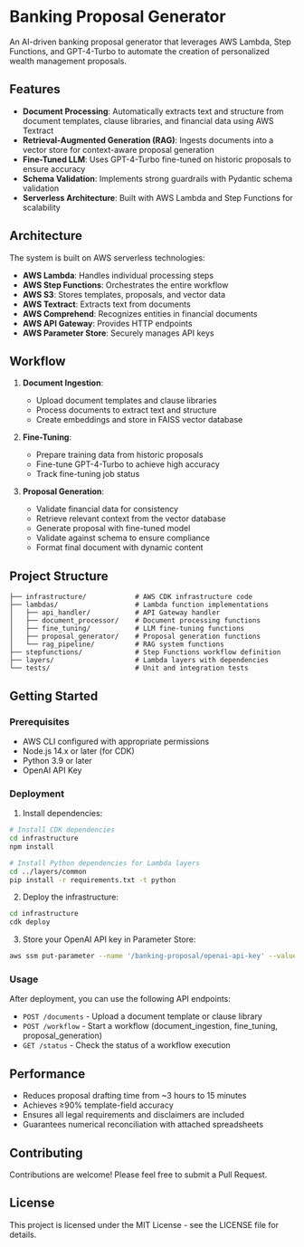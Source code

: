 # Banking Proposal Generator

An AI-driven banking proposal generator that leverages AWS Lambda, Step Functions, and GPT-4-Turbo to automate the creation of personalized wealth management proposals.

## Features

- **Document Processing**: Automatically extracts text and structure from document templates, clause libraries, and financial data using AWS Textract
- **Retrieval-Augmented Generation (RAG)**: Ingests documents into a vector store for context-aware proposal generation
- **Fine-Tuned LLM**: Uses GPT-4-Turbo fine-tuned on historic proposals to ensure accuracy
- **Schema Validation**: Implements strong guardrails with Pydantic schema validation
- **Serverless Architecture**: Built with AWS Lambda and Step Functions for scalability

## Architecture

The system is built on AWS serverless technologies:

- **AWS Lambda**: Handles individual processing steps
- **AWS Step Functions**: Orchestrates the entire workflow
- **AWS S3**: Stores templates, proposals, and vector data
- **AWS Textract**: Extracts text from documents
- **AWS Comprehend**: Recognizes entities in financial documents
- **AWS API Gateway**: Provides HTTP endpoints
- **AWS Parameter Store**: Securely manages API keys

## Workflow

1. **Document Ingestion**:
   - Upload document templates and clause libraries
   - Process documents to extract text and structure
   - Create embeddings and store in FAISS vector database

2. **Fine-Tuning**:
   - Prepare training data from historic proposals
   - Fine-tune GPT-4-Turbo to achieve high accuracy
   - Track fine-tuning job status

3. **Proposal Generation**:
   - Validate financial data for consistency
   - Retrieve relevant context from the vector database
   - Generate proposal with fine-tuned model
   - Validate against schema to ensure compliance
   - Format final document with dynamic content

## Project Structure

```
├── infrastructure/            # AWS CDK infrastructure code
├── lambdas/                   # Lambda function implementations
│   ├── api_handler/           # API Gateway handler
│   ├── document_processor/    # Document processing functions
│   ├── fine_tuning/           # LLM fine-tuning functions
│   ├── proposal_generator/    # Proposal generation functions
│   └── rag_pipeline/          # RAG system functions
├── stepfunctions/             # Step Functions workflow definition
├── layers/                    # Lambda layers with dependencies
└── tests/                     # Unit and integration tests
```

## Getting Started

### Prerequisites

- AWS CLI configured with appropriate permissions
- Node.js 14.x or later (for CDK)
- Python 3.9 or later
- OpenAI API Key

### Deployment

1. Install dependencies:

```bash
# Install CDK dependencies
cd infrastructure
npm install

# Install Python dependencies for Lambda layers
cd ../layers/common
pip install -r requirements.txt -t python
```

2. Deploy the infrastructure:

```bash
cd infrastructure
cdk deploy
```

3. Store your OpenAI API key in Parameter Store:

```bash
aws ssm put-parameter --name '/banking-proposal/openai-api-key' --value 'your-api-key' --type SecureString
```

### Usage

After deployment, you can use the following API endpoints:

- `POST /documents` - Upload a document template or clause library
- `POST /workflow` - Start a workflow (document_ingestion, fine_tuning, proposal_generation)
- `GET /status` - Check the status of a workflow execution

## Performance

- Reduces proposal drafting time from ~3 hours to 15 minutes
- Achieves ≥90% template-field accuracy
- Ensures all legal requirements and disclaimers are included
- Guarantees numerical reconciliation with attached spreadsheets

## Contributing

Contributions are welcome! Please feel free to submit a Pull Request.

## License

This project is licensed under the MIT License - see the LICENSE file for details.
